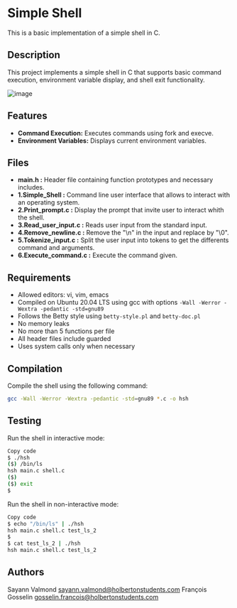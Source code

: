 # Simple Shell

This is a basic implementation of a simple shell in C.

## Description

This project implements a simple shell in C that supports basic command execution, environment variable display, and shell exit functionality.

![image](https://github.com/VSayann/holbertonschool-simple_shell/assets/141931123/d3447889-d482-416f-be25-c98e3cd02d6f)

## Features

- **Command Execution:** Executes commands using fork and execve.
- **Environment Variables:** Displays current environment variables.

## Files

- **main.h :** Header file containing function prototypes and necessary includes.
- **1.Simple_Shell :** Command line user interface that allows to interact with an operating system.
- **2.Print_prompt.c :** Display the prompt that invite user to interact whith the shell.
- **3.Read_user_input.c :** Reads user input from the standard input.
- **4.Remove_newline.c :** Remove the "\n" in the input and replace by "\0".
- **5.Tokenize_input.c :** Split the user input into tokens to get the differents command and arguments.
- **6.Execute_command.c :** Execute the command given.

## Requirements

- Allowed editors: vi, vim, emacs
- Compiled on Ubuntu 20.04 LTS using gcc with options `-Wall -Werror -Wextra -pedantic -std=gnu89`
- Follows the Betty style using `betty-style.pl` and `betty-doc.pl`
- No memory leaks
- No more than 5 functions per file
- All header files include guarded
- Uses system calls only when necessary

## Compilation

Compile the shell using the following command:

```bash
gcc -Wall -Werror -Wextra -pedantic -std=gnu89 *.c -o hsh
```

## Testing

Run the shell in interactive mode:

```bash
Copy code
$ ./hsh
($) /bin/ls
hsh main.c shell.c
($)
($) exit
$
```

Run the shell in non-interactive mode:

```bash
Copy code
$ echo "/bin/ls" | ./hsh
hsh main.c shell.c test_ls_2
$
$ cat test_ls_2 | ./hsh
hsh main.c shell.c test_ls_2
```

## Authors

Sayann Valmond <sayann.valmond@holbertonstudents.com>
François Gosselin <gosselin.francois@holbertonstudents.com>
